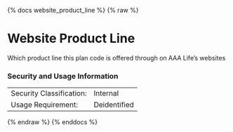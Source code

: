 {% docs website_product_line %}
{% raw %}

<a name="website_subproduct_line"></a>
# Website Product Line

Which product line this plan code is offered through on AAA Life’s websites 

### Security and Usage Information
|     |     |
| --- | --- |
| Security Classification: | Internal |
| Usage Requirement:       | Deidentified |

{% endraw %}
{% enddocs %}